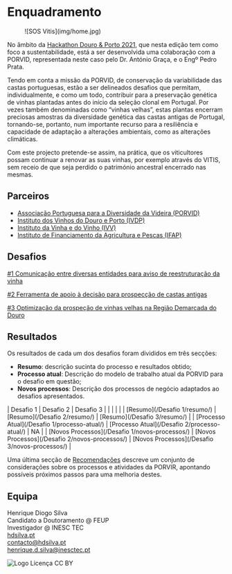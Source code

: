 # Enquadramento

<figure markdown> 
  ![SOS Vitis](img/home.jpg)
</figure>

No âmbito da [Hackathon Douro & Porto 2021](https://hackdouroeporto.com/), que nesta edição tem como foco a sustentabilidade, está a ser desenvolvida uma colaboração com a PORVID, representada neste caso pelo Dr. António Graça, e o Engº Pedro Prata.

Tendo em conta a missão da PORVID, de conservação da variabilidade das castas portuguesas, estão a ser delineados desafios que permitam, individualmente, e como um todo, contribuir para a preservação genética de vinhas plantadas antes do início da seleção clonal em Portugal. Por vezes também denominadas como “vinhas velhas”, estas plantas encerram preciosas amostras da diversidade genética das castas antigas de Portugal, tornando-se, portanto, num importante recurso para a resiliência e capacidade de adaptação a alterações ambientais, como as alterações climáticas. 

Com este projecto pretende-se assim, na prática, que os viticultores possam continuar a renovar as suas vinhas, por exemplo através do VITIS, sem receio de que seja perdido o património ancestral encerrado nas mesmas.

## Parceiros

+ [Associação Portuguesa para a Diversidade da Videira (PORVID)](https://www.facebook.com/porvid.portugal/)
+ [Instituto dos Vinhos do Douro e Porto (IVDP)](https://www.ivdp.pt/)
+ [Instituto da Vinha e do Vinho (IVV)](https://www.ivv.gov.pt)
+ [Instituto de Financiamento da Agricultura e Pescas (IFAP)](https://www.ifap.pt/)


## Desafios

[#1 Comunicação entre diversas entidades para aviso de reestruturação da vinha](Hackathon/Desafios/desafio1)

[#2 Ferramenta de apoio à decisão para prospecção de castas antigas](Hackathon/Desafios/desafio2)

[#3 Optimização da prospeção de vinhas velhas na Região Demarcada do Douro](Hackathon/Desafios/desafio3)

## Resultados

Os resultados de cada um dos desafios foram divididos em três secções:

+ **Resumo**: descrição sucinta do processo e resultados obtido;
+ **Processo atual**: Descrição do modelo de trabalho atual da PORVID para o desafio em questão;
+ **Novos processos**: Descrição dos processos de negócio adaptados ao desafios apresentados.

| Desafio 1 | Desafio 2 | Desafio 3 |
| | | |
| [Resumo](/Desafio 1/resumo/) | [Resumo](/Desafio 2/resumo/) | [Resumo](/Desafio 3/resumo/) |
| [Processo Atual](/Desafio 1/processo-atual/) | [Processo Atual](/Desafio 2/processo-atual/) | NA |
| [Novos Processos](/Desafio 1/novos-processos/) | [Novos Processos](/Desafio 2/novos-processos/) | [Novos Processos](/Desafio 3/novos-processos/) |

Uma última secção de [Recomendações](/Recomendacoes/recomendacoes/) descreve um conjunto de considerações sobre os processos e atividades da PORVIR, apontando possíveis próximos passos para uma melhoria destes.


## Equipa

Henrique Diogo Silva  
Candidato a Doutoramento @ FEUP  
Investigador @ INESC TEC  
[hdsilva.pt](https://hdsilva.pt)  
[contacto@hdsilva.pt](mailto:contacto@hdsilva.pt)  
[henrique.d.silva@inesctec.pt](mailto:henrique.d.silva@inesctec.pt)  


![Logo Licença CC BY](/img/cc.png)
